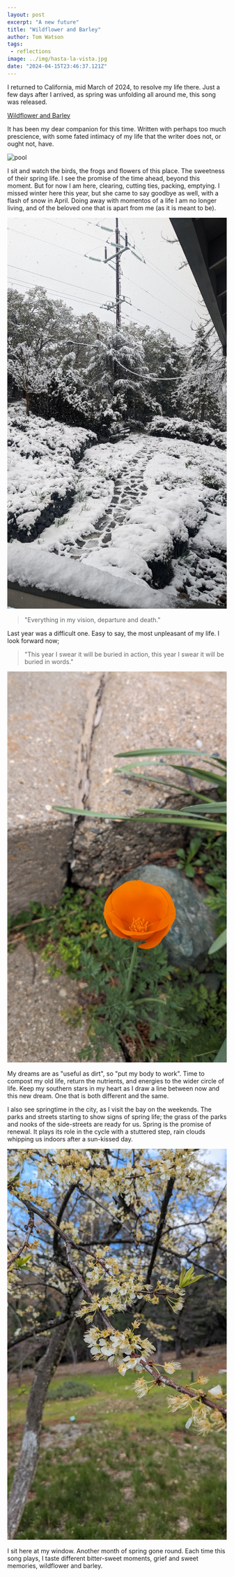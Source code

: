 ```yaml
---
layout: post
excerpt: "A new future"
title: "Wildflower and Barley"
author: Tom Watson
tags:
 - reflections
image: ../img/hasta-la-vista.jpg
date: "2024-04-15T23:46:37.121Z"
---
```


I returned to California, mid March of 2024, to resolve my life there. Just a few days after I arrived, as spring was unfolding all around me, this song was released.

[Wildflower and Barley](https://youtube.com/watch?v=_d-2LDxafF8)

It has been my dear companion for this time. Written with perhaps too much prescience, with some fated intimacy of my life that the writer does not, or ought not, have.

![pool](img/stone-path.jpg)

I sit and watch the birds, the frogs and flowers of this place. The sweetness of their spring life. I see the promise of the time ahead, beyond this moment. But for now I am here, clearing, cutting ties, packing, emptying. I missed winter here this year, but she came to say goodbye as well, with a flash of snow in April. Doing away with momentos of a life I am no longer living, and of the beloved one that is apart from me (as it is meant to be). 

![pool](img/dropping-by-to-see-you-off.jpg)

> "Everything in my vision, departure and death."

Last year was a difficult one. Easy to say, the most unpleasant of my life. I look forward now; 

> "This year I swear it will be buried in action, this year I swear it will be buried in words." 

![pool](img/cali-poppy.jpg)

My dreams are as "useful as dirt", so "put my body to work". Time to compost my old life, return the nutrients, and energies to the wider circle of life. Keep my southern stars in my heart as I draw a line between now and this new dream. One that is both different and the same.

I also see springtime in the city, as I visit the bay on the weekends. The parks and streets starting to show signs of spring life; the grass of the parks and nooks of the side-streets are ready for us. Spring is the promise of renewal. It plays its role in the cycle with a stuttered step, rain clouds whipping us indoors after a sun-kissed day.

![pool](img/blossom.jpg)

I sit here at my window. Another month of spring gone round. Each time this song plays, I taste different bitter-sweet moments, grief and sweet memories, wildflower and barley.